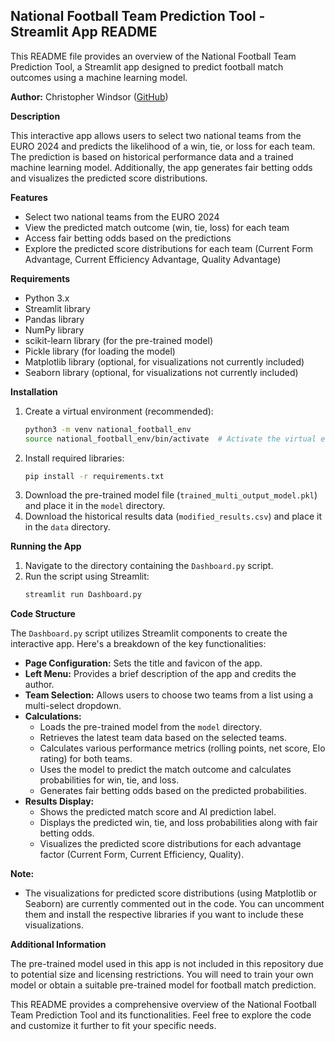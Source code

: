 ## National Football Team Prediction Tool - Streamlit App README

This README file provides an overview of the National Football Team Prediction Tool, a Streamlit app designed to predict football match outcomes using a machine learning model.

**Author:** Christopher Windsor ([GitHub](https://github.com/windsrc))

**Description**

This interactive app allows users to select two national teams from the EURO 2024 and predicts the likelihood of a win, tie, or loss for each team. The prediction is based on historical performance data and a trained machine learning model. Additionally, the app generates fair betting odds and visualizes the predicted score distributions. 

**Features**

* Select two national teams from the EURO 2024
* View the predicted match outcome (win, tie, loss) for each team
* Access fair betting odds based on the predictions
* Explore the predicted score distributions for each team (Current Form Advantage, Current Efficiency Advantage, Quality Advantage)

**Requirements**

* Python 3.x
* Streamlit library
* Pandas library
* NumPy library
* scikit-learn library (for the pre-trained model)
* Pickle library (for loading the model)
* Matplotlib library (optional, for visualizations not currently included)
* Seaborn library (optional, for visualizations not currently included)

**Installation**

1. Create a virtual environment (recommended):
    ```bash
    python3 -m venv national_football_env
    source national_football_env/bin/activate  # Activate the virtual environment
    ```
2. Install required libraries:
    ```bash
    pip install -r requirements.txt
    ```
3. Download the pre-trained model file (`trained_multi_output_model.pkl`) and place it in the `model` directory.
4. Download the historical results data (`modified_results.csv`) and place it in the `data` directory.

**Running the App**

1. Navigate to the directory containing the `Dashboard.py` script.
2. Run the script using Streamlit:
    ```bash
    streamlit run Dashboard.py
    ```

**Code Structure**

The `Dashboard.py` script utilizes Streamlit components to create the interactive app. Here's a breakdown of the key functionalities:

* **Page Configuration:** Sets the title and favicon of the app.
* **Left Menu:** Provides a brief description of the app and credits the author.
* **Team Selection:** Allows users to choose two teams from a list using a multi-select dropdown.
* **Calculations:**
    * Loads the pre-trained model from the `model` directory.
    * Retrieves the latest team data based on the selected teams.
    * Calculates various performance metrics (rolling points, net score, Elo rating) for both teams.
    * Uses the model to predict the match outcome and calculates probabilities for win, tie, and loss.
    * Generates fair betting odds based on the predicted probabilities.
* **Results Display:**
    * Shows the predicted match score and AI prediction label.
    * Displays the predicted win, tie, and loss probabilities along with fair betting odds.
    * Visualizes the predicted score distributions for each advantage factor (Current Form, Current Efficiency, Quality).

**Note:**

* The visualizations for predicted score distributions (using Matplotlib or Seaborn) are currently commented out in the code. You can uncomment them and install the respective libraries if you want to include these visualizations.

**Additional Information**

The pre-trained model used in this app is not included in this repository due to potential size and licensing restrictions. You will need to train your own model or obtain a suitable pre-trained model for football match prediction.

This README provides a comprehensive overview of the National Football Team Prediction Tool and its functionalities. Feel free to explore the code and customize it further to fit your specific needs.
